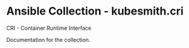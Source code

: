 # Ansible Collection - kubesmith.cri

CRI - Container Runtime Interface

Documentation for the collection.
